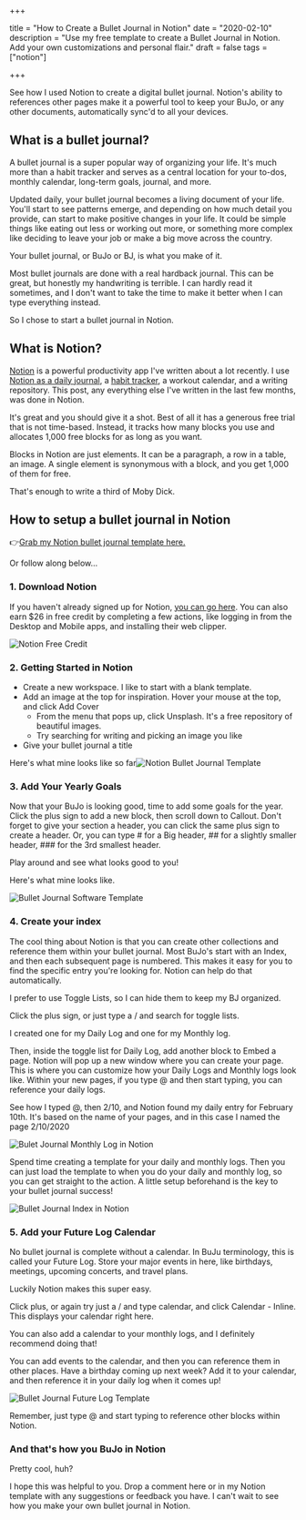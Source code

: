 +++

title = "How to Create a Bullet Journal in Notion"
date = "2020-02-10"
description = "Use my free template to create a Bullet Journal in Notion. Add your own customizations and personal flair."
draft = false
tags = ["notion"]

+++

See how I used Notion to create a digital bullet journal. Notion's ability to references other pages make it a powerful tool to keep your BuJo, or any other documents, automatically sync'd to all your devices. 

## What is a bullet journal?

A bullet journal is a super popular way of organizing your life. It's much more than a habit tracker and serves as a central location for your to-dos, monthly calendar, long-term goals, journal, and more.

Updated daily, your bullet journal becomes a living document of your life. You'll start to see patterns emerge, and depending on how much detail you provide, can start to make positive changes in your life. It could be simple things like eating out less or working out more, or something more complex like deciding to leave your job or make a big move across the country.

Your bullet journal, or BuJo or BJ, is what you make of it.

Most bullet journals are done with a real hardback journal. This can be great, but honestly my handwriting is terrible. I can hardly read it sometimes, and I don't want to take the time to make it better when I can type everything instead.

So I chose to start a bullet journal in Notion.

## What is Notion?

[Notion](http://notion.so) is a powerful productivity app I've written about a lot recently. I use [Notion as a daily journal](https://nicklafferty.com/blog/my-notion-journal-templates/), a [habit tracker](https://nicklafferty.com/blog/how-i-ve-started-using-notion-to-track-my-life/), a workout calendar, and a writing repository. This post, any everything else I've written in the last few months, was done in Notion.

It's great and you should give it a shot. Best of all it has a generous free trial that is not time-based. Instead, it tracks how many blocks you use and allocates 1,000 free blocks for as long as you want.

Blocks in Notion are just elements. It can be a paragraph, a row in a table, an image. A single element is synonymous with a block, and you get 1,000 of them for free.

That's enough to write a third of Moby Dick.

## How to setup a bullet journal in Notion

👉[Grab my Notion bullet journal template here.](https://www.notion.so/nicklafferty/Notion-Bullet-Journal-Template-5d7c3d3b42fb4d1ea2aaec973e823cf7)

Or follow along below...

### 1. Download Notion

If you haven't already signed up for Notion, [you can go here](http://notion.so). You can also earn $26 in free credit by completing a few actions, like logging in from the Desktop and Mobile apps, and installing their web clipper.

![Notion Free Credit](https://i.postimg.cc/kg6J4HkQ/Screen-Shot-2020-02-10-at-4-34-17-PM.png)

### 2. Getting Started in Notion

- Create a new workspace. I like to start with a blank template.
- Add an image at the top for inspiration. Hover your mouse at the top, and click Add Cover
  - From the menu that pops up, click Unsplash. It's a free repository of beautiful images.
  - Try searching for writing and picking an image you like
- Give your bullet journal a title

Here's what mine looks like so far![Notion Bullet Journal Template](https://i.postimg.cc/kGg9dYQt/Screen-Shot-2020-02-10-at-4-39-45-PM.png)

### 3. Add Your Yearly Goals

Now that your BuJo is looking good, time to add some goals for the year. Click the plus sign to add a new block, then scroll down to Callout. Don't forget to give your section a header, you can click the same plus sign to create a header. Or, you can type # for a Big header, ## for a slightly smaller header, ### for the 3rd smallest header.

Play around and see what looks good to you!

Here's what mine looks like.

![Bullet Journal Software Template](https://i.postimg.cc/W3njCckv/Screen-Shot-2020-02-10-at-4-46-24-PM.png)

### 4. Create your index

The cool thing about Notion is that you can create other collections and reference them within your bullet journal. Most BuJo's start with an Index, and then each subsequent page is numbered. This makes it easy for you to find the specific entry you're looking for. Notion can help do that automatically.

I prefer to use Toggle Lists, so I can hide them to keep my BJ organized.

Click the plus sign, or just type a / and search for toggle lists.

I created one for my Daily Log and one for my Monthly log.

Then, inside the toggle list for Daily Log, add another block to Embed a page. Notion will pop up a new window where you can create your page. This is where you can customize how your Daily Logs and Monthly logs look like. Within your new pages, if you type @ and then start typing, you can reference your daily logs.

See how I typed @, then 2/10, and Notion found my daily entry for February 10th. It's based on the name of your pages, and in this case I named the page 2/10/2020

![Bulet Journal Monthly Log in Notion](https://i.postimg.cc/yN07hZ6W/Screen-Shot-2020-02-10-at-4-51-59-PM.png)

Spend time creating a template for your daily and monthly logs. Then you can just load the template to when you do your daily and monthly log, so you can get straight to the action. A little setup beforehand is the key to your bullet journal success!

![Bullet Journal Index in Notion](https://i.postimg.cc/fRGw0KN6/Screen-Shot-2020-02-10-at-4-55-09-PM.png)

### 5. Add your Future Log Calendar

No bullet journal is complete without a calendar. In BuJu terminology, this is called your Future Log. Store your major events in here, like birthdays, meetings, upcoming concerts, and travel plans.

Luckily Notion makes this super easy.

Click plus, or again try just a / and type calendar, and click Calendar - Inline. This displays your calendar right here.

You can also add a calendar to your monthly logs, and I definitely recommend doing that!

You can add events to the calendar, and then you can reference them in other places. Have a birthday coming up next week? Add it to your calendar, and then reference it in your daily log when it comes up!

![Bullet Journal Future Log Template](https://i.postimg.cc/nzZp3hM2/Screen-Shot-2020-02-10-at-5-05-11-PM.png)

Remember, just type @ and start typing to reference other blocks within Notion.

### And that's how you BuJo in Notion

Pretty cool, huh?

I hope this was helpful to you. Drop a comment here or in my Notion template with any suggestions or feedback you have. I can't wait to see how you make your own bullet journal in Notion.